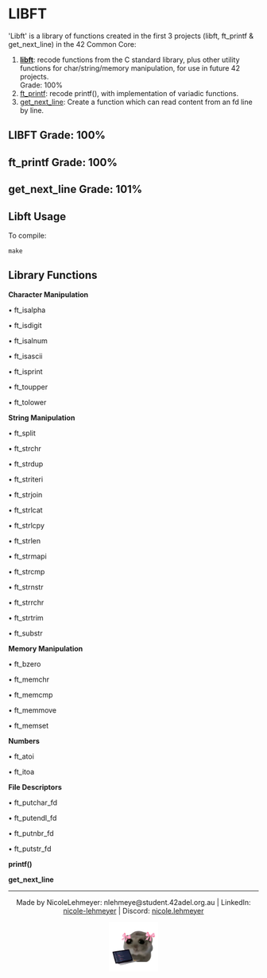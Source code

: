 # LIBFT

<p>
  'Libft' is a library of functions created in the first 3 projects (libft, ft_printf & get_next_line) in the 42 Common Core:
  
1. <b><a href="https://github.com/NicoleLehmeyer/LIBFT/blob/main/subject/LIBFT_SUBJECT.pdf">libft</a></b>: recode functions from the C standard library, plus other utility functions for char/string/memory manipulation, for use in future 42 projects. <br>Grade: 100%<br>
3. <a href="https://github.com/NicoleLehmeyer/LIBFT/blob/main/subject/PRINTF_SUBJECT.pdf">ft_printf</a>: recode printf(), with implementation of variadic functions.
4. <a href="https://github.com/NicoleLehmeyer/LIBFT/blob/main/subject/GNL_SUBJECT.pdf">get_next_line</a>: Create a function which can read content from an fd line by line.
</p>

## LIBFT Grade: 100%
## ft_printf Grade: 100%
## get_next_line Grade: 101%

## Libft Usage

To compile:
```
make
```

## Library Functions

**Character Manipulation**

• ft_isalpha

• ft_isdigit

• ft_isalnum

• ft_isascii

• ft_isprint

• ft_toupper

• ft_tolower

**String Manipulation**

• ft_split

• ft_strchr

• ft_strdup

• ft_striteri

• ft_strjoin

• ft_strlcat

• ft_strlcpy

• ft_strlen

• ft_strmapi

• ft_strcmp

• ft_strnstr

• ft_strrchr

• ft_strtrim

• ft_substr

**Memory Manipulation**

• ft_bzero

• ft_memchr

• ft_memcmp

• ft_memmove

• ft_memset

**Numbers**

• ft_atoi

• ft_itoa

**File Descriptors**

• ft_putchar_fd

• ft_putendl_fd

• ft_putnbr_fd

• ft_putstr_fd

**printf()**

**get_next_line**

---
<p align="center">
Made by NicoleLehmeyer: nlehmeye@student.42adel.org.au | LinkedIn: <a href="https://www.linkedin.com/in/nicole-lehmeyer/">nicole-lehmeyer</a> | Discord: <a href="https://discordapp.com/users/1107446949344448543/">nicole.lehmeyer</a>
</p>

<p align="center">
  <img src="https://github.com/NicoleLehmeyer/NicoleLehmeyer/blob/main/images/coder_hampster.png" alt="hampster" style="width:100px;"/>
</p>
